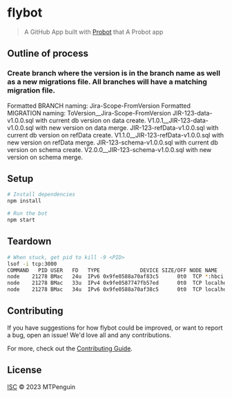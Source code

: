 # flybot

> A GitHub App built with [Probot](https://github.com/probot/probot) that A Probot app

## Outline of process
### Create branch where the version is in the branch name as well as a new migrations file.  All branches will have a matching migration file.
Formatted BRANCH naming:   Jira-Scope-FromVersion
Formatted MIGRATION naming:   ToVersion__Jira-Scope-FromVersion
  JIR-123-data-v1.0.0.sql with current db version on data create.
  V1.0.1__JIR-123-data-v1.0.0.sql with new version on data merge.
  JIR-123-refData-v1.0.0.sql with current db version on refData create.
  V1.1.0__JIR-123-refData-v1.0.0.sql with new version on refData merge.
  JIR-123-schema-v1.0.0.sql with current db version on schema create.
  V2.0.0__JIR-123-schema-v1.0.0.sql with new version on schema merge.

## Setup

```sh
# Install dependencies
npm install

# Run the bot
npm start
```

## Teardown

```sh
# When stuck, get pid to kill -9 <PID>
lsof -i tcp:3000
COMMAND   PID USER   FD   TYPE             DEVICE SIZE/OFF NODE NAME
node    21278 BMac   24u  IPv6 0x9fe0588a70af83c5      0t0  TCP *:hbci (LISTEN)
node    21278 BMac   33u  IPv4 0x9fe0587747fb57ed      0t0  TCP localhost:58989->localhost:hbci (ESTABLISHED)
node    21278 BMac   34u  IPv6 0x9fe0588a70af38c5      0t0  TCP localhost:hbci->localhost:58989 (ESTABLISHED)
```

## Contributing

If you have suggestions for how flybot could be improved, or want to report a bug, open an issue! We'd love all and any contributions.

For more, check out the [Contributing Guide](CONTRIBUTING.md).

## License

[ISC](LICENSE) © 2023 MTPenguin
